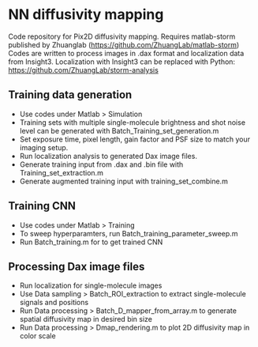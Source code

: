 # NN diffusivity mapping
Code repository for Pix2D diffusivity mapping.
Requires matlab-storm published by Zhuanglab (https://github.com/ZhuangLab/matlab-storm)<br />
Codes are written to process images in .dax format and localization data from Insight3.
Localization with Insight3 can be replaced with Python: https://github.com/ZhuangLab/storm-analysis

## Training data generation
* Use codes under Matlab > Simulation
* Training sets with multiple single-molecule brightness and shot noise level can be generated with Batch_Training_set_generation.m
* Set exposure time, pixel length, gain factor and PSF size to match your imaging setup.
* Run localization analysis to generated Dax image files.
* Generate training input from .dax and .bin file with Training_set_extraction.m
* Generate augmented training input with training_set_combine.m
## Training CNN
* Use codes under Matlab > Training
* To sweep hyperparamters, run Batch_training_parameter_sweep.m
* Run Batch_training.m for to get trained CNN
## Processing Dax image files
* Run localization for single-molecule images
* Use Data sampling > Batch_ROI_extraction to extract single-molecule signals and positions
* Run Data processing > Batch_D_mapper_from_array.m to generate spatial diffusivity map in desired bin size
* Run Data processing > Dmap_rendering.m to plot 2D diffusivity map in color scale
